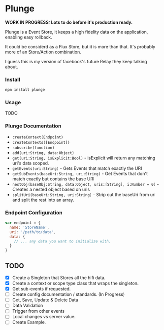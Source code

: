 # Plunge

**WORK IN PROGRESS: Lots to do before it's production ready.**

Plunge is a Event Store, it keeps a high fidelity data on the application, enabling easy rollback.

It could be considerd as a Flux Store, but it is more than that.
It's probably more of an Store/Action combination.

I guess this is my version of facebook's future Relay they keep talking about.

### Install
```bash
npm install plunge
```

### Usage
TODO


### Plunge Documentation
 - ``createContext(Endpoint)``
 - ``createContexts([Endpoint])``
 - ``subscribe(function)``
 - ``add(uri:String, data:Object)``
 - ``get(uri:String, isExplicit:Bool)`` - isExplicit will return any matching uri's data scoped.
 - ``getEvents(uri:String)`` - Gets Events that match exactly the URI
 - ``getSubEvents(baseUri:String, uri:String)`` - Get Events that don't match exactly but contains the base URI
 - ``nestObj(baseObj:String, data:Object, uris:[String], i:Number = 0)`` - Creates a nested object based on uris
 - ``splitUri(baseUri:String, uri:String)`` - Strip out the baseUri from uri and split the rest into an array.

### Endpoint Configuration
```javascript
var endpoint = {
  name: 'StoreName',
  uri: '/path/to/data',
  data: {
    // ... any data you want to initialize with.
  }
}
```

## TODO
- [x] Create a Singleton that Stores all the hifi data.
- [x] Create a context or scope type class that wraps the singleton.
- [x] Get sub-events if requested.
- [ ] Create config documentation / standards. (In Progress)
- [ ] Get, Save, Update & Delete Data
- [ ] Data Validation
- [ ] Trigger from other events
- [ ] Local changes vs server value.
- [ ] Create Example.
